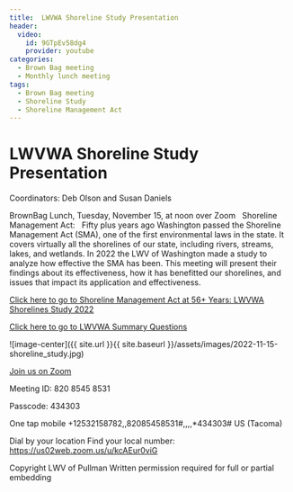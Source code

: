 ```yaml
---
title:  LWVWA Shoreline Study Presentation
header: 
  video: 
    id: 9GTpEv58dg4
    provider: youtube
categories:
  - Brown Bag meeting
  - Monthly lunch meeting
tags:
  - Brown Bag meeting
  - Shoreline Study
  - Shoreline Management Act
---
```


# LWVWA Shoreline Study Presentation

Coordinators: Deb Olson and Susan Daniels

BrownBag Lunch, Tuesday, November 15, at noon over Zoom
 
Shoreline Management Act:
 
Fifty plus years ago Washington passed the Shoreline Management Act (SMA), one of the first environmental laws in the state. It covers virtually all the shorelines of our state, including rivers, streams, lakes, and wetlands. In 2022 the LWV of Washington made a study to analyze how effective the SMA has been. This meeting will present their findings about its effectiveness, how it has benefitted our shorelines, and issues that impact its application and effectiveness.


[Click here to go to Shoreline Management Act at 56+ Years: LWVWA Shorelines Study 2022](https://lwvwa.org/resources/Documents/Studies/Shorelines/Final%20Study%20pdf%202.pdf)

[Click here to go to LWVWA Summary Questions](https://lwvwa.org/resources/Documents/Studies/Shorelines/2_Summary%20of%20Responses%20Table[15879].pdf)
 

![image-center]({{ site.url }}{{ site.baseurl }}/assets/images/2022-11-15-shoreline_study.jpg)

[Join us on Zoom](https://us02web.zoom.us/j/82085458531?pwd=WGtwUmlNQ3JlZ25lS3pIcENYNllGdz09)

Meeting ID: 820 8545 8531

Passcode: 434303

One tap mobile
+12532158782,,82085458531#,,,,*434303# US (Tacoma)

Dial by your location
Find your local number: https://us02web.zoom.us/u/kcAEur0viG


Copyright LWV of Pullman
Written permission required for full or partial embedding

<!---change the title to whatever you want the post to be titled
change the ID out to the end of the youtube link https://youtu.be/r61ARK4Qv9c -->
